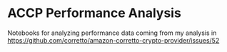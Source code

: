 ACCP Performance Analysis
=========================

Notebooks for analyzing performance data coming from my
analysis in https://github.com/corretto/amazon-corretto-crypto-provider/issues/52
